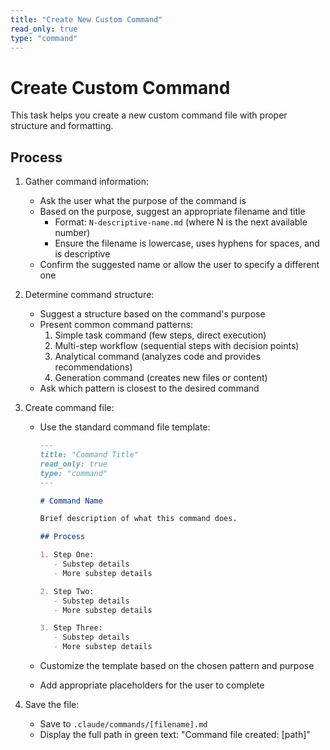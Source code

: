 ```yaml
---
title: "Create New Custom Command"
read_only: true
type: "command"
---
```


# Create Custom Command

This task helps you create a new custom command file with proper structure and formatting.

## Process

1. Gather command information:
   - Ask the user what the purpose of the command is
   - Based on the purpose, suggest an appropriate filename and title
     - Format: `N-descriptive-name.md` (where N is the next available number)
     - Ensure the filename is lowercase, uses hyphens for spaces, and is descriptive
   - Confirm the suggested name or allow the user to specify a different one

2. Determine command structure:
   - Suggest a structure based on the command's purpose
   - Present common command patterns:
     1. Simple task command (few steps, direct execution)
     2. Multi-step workflow (sequential steps with decision points)
     3. Analytical command (analyzes code and provides recommendations)
     4. Generation command (creates new files or content)
   - Ask which pattern is closest to the desired command

3. Create command file:
   - Use the standard command file template:

     ```markdown
     ---
     title: "Command Title"
     read_only: true
     type: "command"
     ---

     # Command Name

     Brief description of what this command does.

     ## Process

     1. Step One:
        - Substep details
        - More substep details

     2. Step Two:
        - Substep details
        - More substep details

     3. Step Three:
        - Substep details
        - More substep details
     ```

   - Customize the template based on the chosen pattern and purpose
   - Add appropriate placeholders for the user to complete

4. Save the file:
   - Save to `.claude/commands/[filename].md`
   - Display the full path in green text: "Command file created: [path]"
